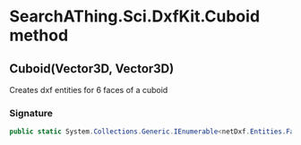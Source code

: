 # SearchAThing.Sci.DxfKit.Cuboid method
## Cuboid(Vector3D, Vector3D)
Creates dxf entities for 6 faces of a cuboid

### Signature
```csharp
public static System.Collections.Generic.IEnumerable<netDxf.Entities.Face3d> Cuboid(Vector3D center, Vector3D size)
```
